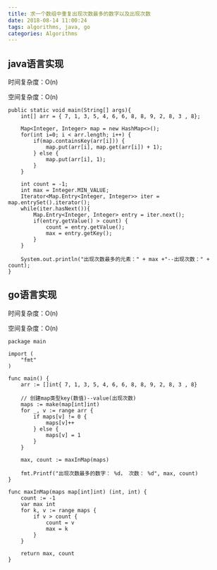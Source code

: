 ```yaml
---
title: 求一个数组中重复出现次数最多的数字以及出现次数
date: 2018-08-14 11:00:24
tags: algorithms, java, go
categories: Algorithms
---
```

## java语言实现 ##

时间复杂度：O(n)

空间复杂度：O(n)

<!-- more -->

	public static void main(String[] args){  
        int[] arr = { 7, 1, 3, 5, 4, 6, 6, 8, 8, 9, 2, 8, 3 , 8};

        Map<Integer, Integer> map = new HashMap<>();
        for(int i=0; i < arr.length; i++) {
            if(map.containsKey(arr[i])) {
                map.put(arr[i], map.get(arr[i]) + 1);
            } else {
                map.put(arr[i], 1);
            }
        }

        int count = -1;
        int max = Integer.MIN_VALUE;
        Iterator<Map.Entry<Integer, Integer>> iter = map.entrySet().iterator();
        while(iter.hasNext()){
            Map.Entry<Integer, Integer> entry = iter.next();
            if(entry.getValue() > count) {
                count = entry.getValue();
                max = entry.getKey();
            }
        }

        System.out.println("出现次数最多的元素：" + max +"--出现次数：" + count);
    }

## go语言实现 ##

时间复杂度：O(n)

空间复杂度：O(n)

	package main
	
	import (
		"fmt"
	)
	
	func main() {
		arr := []int{ 7, 1, 3, 5, 4, 6, 6, 8, 8, 9, 2, 8, 3 , 8}
	
		// 创建map类型key(数值)--value(出现次数)
		maps := make(map[int]int)
		for _, v := range arr {
			if maps[v] != 0 {
				maps[v]++
			} else {
				maps[v] = 1
			}
		}
	
		max, count := maxInMap(maps)
	
		fmt.Printf("出现次数最多的数字： %d， 次数： %d", max, count)
	}
	
	func maxInMap(maps map[int]int) (int, int) {
		count := -1
		var max int 
		for k, v := range maps {
			if v > count {
				count = v
				max = k
			}
		}
	
		return max, count
	}